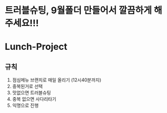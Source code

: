 # 트러블슈팅, 9월폴더 만들어서 깔끔하게 해주세요!!!

# Lunch-Project

## 규칙
1. 점심메뉴 브랜치로 매일 올리기 (12시40분까지)
2. 중복된거로 선택
3. 맛없으면 트러블슈팅
4. 중복 없으면 사다리타기          
5. 익명으로 진행   
